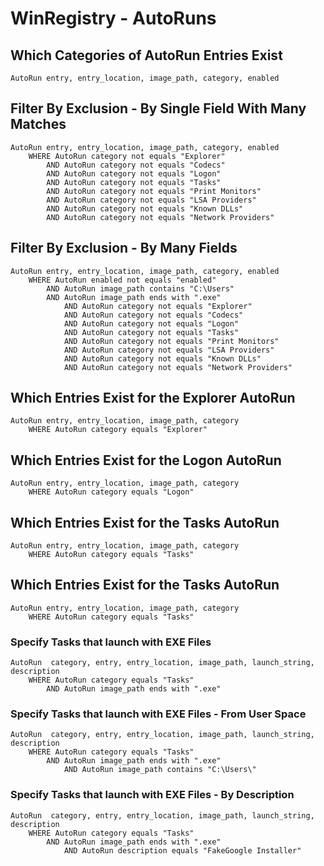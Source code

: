 # WinRegistry - AutoRuns

## **Which Categories of AutoRun Entries Exist**

```
AutoRun entry, entry_location, image_path, category, enabled
```

## **Filter By Exclusion - By Single Field With Many Matches**

```
AutoRun entry, entry_location, image_path, category, enabled
    WHERE AutoRun category not equals "Explorer"
        AND AutoRun category not equals "Codecs"
        AND AutoRun category not equals "Logon"
        AND AutoRun category not equals "Tasks"
        AND AutoRun category not equals "Print Monitors"
        AND AutoRun category not equals "LSA Providers"
        AND AutoRun category not equals "Known DLLs"
        AND AutoRun category not equals "Network Providers"
```

## **Filter By Exclusion - By Many Fields**

```
AutoRun entry, entry_location, image_path, category, enabled
    WHERE AutoRun enabled not equals "enabled"
        AND AutoRun image_path contains "C:\Users"
        AND AutoRun image_path ends with ".exe"
            AND AutoRun category not equals "Explorer"
            AND AutoRun category not equals "Codecs"
            AND AutoRun category not equals "Logon"
            AND AutoRun category not equals "Tasks"
            AND AutoRun category not equals "Print Monitors"
            AND AutoRun category not equals "LSA Providers"
            AND AutoRun category not equals "Known DLLs"
            AND AutoRun category not equals "Network Providers"
```

## **Which Entries Exist for the Explorer AutoRun**

```
AutoRun entry, entry_location, image_path, category
    WHERE AutoRun category equals "Explorer"
```

## **Which Entries Exist for the Logon AutoRun**

```
AutoRun entry, entry_location, image_path, category
    WHERE AutoRun category equals "Logon"
```

## **Which Entries Exist for the Tasks AutoRun**
```
AutoRun entry, entry_location, image_path, category
    WHERE AutoRun category equals "Tasks"
```

## **Which Entries Exist for the Tasks AutoRun**
```
AutoRun entry, entry_location, image_path, category
    WHERE AutoRun category equals "Tasks"
```

### **Specify Tasks that launch with EXE Files**

```
AutoRun  category, entry, entry_location, image_path, launch_string, description
    WHERE AutoRun category equals "Tasks"
        AND AutoRun image_path ends with ".exe"
```

### **Specify Tasks that launch with EXE Files - From User Space**
```
AutoRun  category, entry, entry_location, image_path, launch_string, description
    WHERE AutoRun category equals "Tasks"
        AND AutoRun image_path ends with ".exe"
            AND AutoRun image_path contains "C:\Users\"
```

### **Specify Tasks that launch with EXE Files - By Description**
```
AutoRun  category, entry, entry_location, image_path, launch_string, description
    WHERE AutoRun category equals "Tasks"
        AND AutoRun image_path ends with ".exe"
            AND AutoRun description equals "FakeGoogle Installer"
```